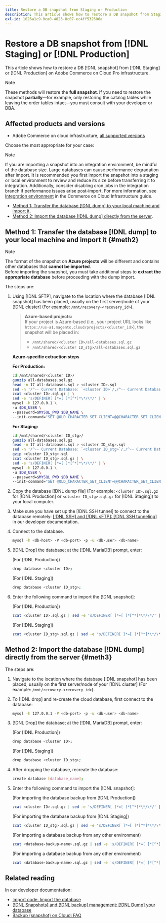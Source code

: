 ```yaml
---
title: Restore a DB snapshot from Staging or Production
description: This article shows how to restore a DB snapshot from Staging or Production on Adobe Commerce on cloud infrastructure.
exl-id: 1026a1c9-0ca0-4823-8c07-ec4ff532606a
---
```

# Restore a DB snapshot from [!DNL Staging] or [!DNL Production]

This article shows how to restore a DB [!DNL snapshot] from [!DNL Staging] or [!DNL Production] on Adobe Commerce on Cloud Pro infrastructure.


>[!NOTE]
>
>These methods will restore the **full snapshot**. 
>If you need to restore the snapshot **partially**—for example, only restoring the catalog tables while leaving the order tables intact—you must consult with your developer or DBA.


## Affected products and versions

* Adobe Commerce on cloud infrastructure, [all supported versions](https://magento.com/sites/default/files/magento-software-lifecycle-policy.pdf)

Choose the most appropriate for your case:

>[!NOTE]
>
> If you are importing a snapshot into an integration environment, be mindful of the database size. Large databases can cause performance degradation after import. It is recommended you first import the snapshot into a staging or local environment to review and reduce its size before transferring it to integration. Additionally, consider disabling cron jobs in the integration branch if performance issues arise post-import. For more information, see [Integration environment](https://experienceleague.adobe.com/en/docs/commerce-on-cloud/user-guide/architecture/pro-architecture#integration-environment) in the Commerce on Cloud Infrastructure guide.

* [Method 1: Transfer the database [!DNL dump] to your local machine and import it](#meth2).
* [Method 2: Import the database [!DNL dump] directly from the server](#meth3).

## Method 1: Transfer the database [!DNL dump] to your local machine and import it {#meth2}


>[!NOTE]
>
> The format of the snapshot on **Azure projects** will be different and contains other databases that **cannot be imported**.  
> Before importing the snapshot, you must take additional steps to **extract the appropriate database** before proceeding with the dump import.

The steps are:

1. Using [!DNL SFTP], navigate to the location where the database [!DNL snapshot] has been placed, usually on the first server/node of your [!DNL cluster] (For example: `/mnt/recovery-<recovery_id>`).  
   > **Azure-based projects:**  
   > If your project is Azure-based (i.e., your project URL looks like `https://us-a1.magento.cloud/projects/<cluster_id>`), the snapshot will be placed in:  
   > * `/mnt/shared/<cluster ID>/all-databases.sql.gz`  
   > * `/mnt/shared/<cluster ID_stg>/all-databases.sql.gz`

   **Azure-specific extraction steps**

   **For Production:**

   ```bash
   cd /mnt/shared/<cluster ID>/
   gunzip all-databases.sql.gz 
   head -n 17 all-databases.sql > <cluster ID>.sql 
   sed -n '/^-- Current Database: `<cluster ID>`/,/^-- Current Database: `/p' all-databases.sql >> <cluster ID>.sql gzip <cluster ID>.sql
   zcat <cluster ID>.sql.gz | \
   sed -e 's/DEFINER[ ]*=[ ]*[^*]*\*/\*/' | \
   mysql -h 127.0.0.1 \
   -u $DB_USER \
   --password=$MYSQL_PWD $DB_NAME \
   --init-command="SET @OLD_CHARACTER_SET_CLIENT=@@CHARACTER_SET_CLIENT ;SET @OLD_CHARACTER_SET_RESULTS=@@CHARACTER_SET_RESULTS ;SET @OLD_COLLATION_CONNECTION=@@COLLATION_CONNECTION ;SET NAMES utf8 ;SET @OLD_TIME_ZONE=@@TIME_ZONE ;SET TIME_ZONE='+00:00' ;SET @OLD_UNIQUE_CHECKS=@@UNIQUE_CHECKS, UNIQUE_CHECKS=0 ;SET @OLD_FOREIGN_KEY_CHECKS=@@FOREIGN_KEY_CHECKS, FOREIGN_KEY_CHECKS=0 ;SET @OLD_SQL_MODE=@@SQL_MODE, SQL_MODE='NO_AUTO_VALUE_ON_ZERO' ;SET @OLD_SQL_NOTES=@@SQL_NOTES, SQL_NOTES=0;"
   ```

   **For Staging:**

   ```bash
   cd /mnt/shared/<cluster ID_stg>/
   gunzip all-databases.sql.gz 
   head -n 17 all-databases.sql > <cluster ID_stg>.sql
   sed -n '/^-- Current Database: `<cluster ID_stg>`/,/^-- Current Database: `/p' all-databases.sql >> <cluster ID_stg>.sql 
   gzip <cluster ID_stg>.sql  
   zcat <cluster ID_stg>.sql.gz | \
   sed -e 's/DEFINER[ ]*=[ ]*[^*]*\*/\*/' | \
   mysql -h 127.0.0.1 \
   -u $DB_USER \
   --password=$MYSQL_PWD $DB_NAME \
   --init-command="SET @OLD_CHARACTER_SET_CLIENT=@@CHARACTER_SET_CLIENT ;SET @OLD_CHARACTER_SET_RESULTS=@@CHARACTER_SET_RESULTS ;SET @OLD_COLLATION_CONNECTION=@@COLLATION_CONNECTION ;SET NAMES utf8 ;SET @OLD_TIME_ZONE=@@TIME_ZONE ;SET TIME_ZONE='+00:00' ;SET @OLD_UNIQUE_CHECKS=@@UNIQUE_CHECKS, UNIQUE_CHECKS=0 ;SET @OLD_FOREIGN_KEY_CHECKS=@@FOREIGN_KEY_CHECKS, FOREIGN_KEY_CHECKS=0 ;SET @OLD_SQL_MODE=@@SQL_MODE, SQL_MODE='NO_AUTO_VALUE_ON_ZERO' ;SET @OLD_SQL_NOTES=@@SQL_NOTES, SQL_NOTES=0;"
   ```

1. Copy the database [!DNL dump file] (For example: `<cluster ID>.sql.gz` for [!DNL Production] or `<cluster ID_stg>.sql.gz` for [!DNL Staging]) to your local computer.
1. Make sure you have set up the [!DNL SSH tunnel] to connect to the database remotely: [[!DNL SSH] and [!DNL sFTP]: [!DNL SSH tunneling]](https://experienceleague.adobe.com/en/docs/commerce-cloud-service/user-guide/develop/secure-connections#env-start-tunn) in our developer documentation.
1. Connect to the database.

    ```bash
    mysql -h <db-host> -P <db-port> -p -u <db-user> <db-name>
    ```

1. [!DNL Drop] the database; at the [!DNL MariaDB] prompt, enter:

   (For [!DNL Production])

    ```bash
    drop database <cluster ID>;
    ```

   (For [!DNL Staging])

    ```bash
    drop database <cluster ID_stg>;
    ```

1. Enter the following command to import the [!DNL snapshot]:

   (For [!DNL Production])

    ```bash
    zcat <cluster ID>.sql.gz | sed -e 's/DEFINER[ ]*=[ ]*[^*]*\*/\*/' | mysql -h 127.0.0.1 -P <db-port> -p -u   <db-user> <db-name>
    ```

   (For [!DNL Staging])

    ```bash
    zcat <cluster ID_stg>.sql.gz | sed -e 's/DEFINER[ ]*=[ ]*[^*]*\*/\*/' | mysql -h 127.0.0.1 -P <db-port> -p -u   <db-user> <db-name>
    ```

## Method 2: Import the database [!DNL dump] directly from the server {#meth3}

The steps are:

1. Navigate to the location where the database [!DNL snapshot] has been placed, usually on the first server/node of your [!DNL cluster] (For example: `/mnt/recovery-<recovery_id>`).
1. To [!DNL drop] and re-create the cloud database, first connect to the database:

    ```bash
    mysql -h 127.0.0.1 -P <db-port> -p -u <db-user> <db-name>
    ```

1. [!DNL Drop] the database; at the [!DNL MariaDB] prompt, enter:

   (For [!DNL Production])

    ```bash
    drop database <cluster ID>;
    ```

   (For [!DNL Staging])

    ```bash
    drop database <cluster ID_stg>;
    ```

1. After dropping the database, recreate the database:

    ```bash
    create database [database_name];
    ```

1. Enter the following command to import the [!DNL snapshot]:

   (For importing the database backup from [!DNL Production])

    ```bash
    zcat <cluster ID>.sql.gz | sed -e 's/DEFINER[ ]*=[ ]*[^*]*\*/\*/' | mysql -h 127.0.0.1 -p -u <db-user> <db-name>
    ```

   (For importing the database backup from [!DNL Staging])

    ```bash
    zcat <cluster ID_stg>.sql.gz | sed -e 's/DEFINER[ ]*=[ ]*[^*]*\*/\*/' | mysql -h 127.0.0.1 -p -u <db-user> <db-name>
    ```
    
   (For importing a database backup from any other environment)

    ```bash
    zcat <database-backup-name>.sql.gz | sed -e 's/DEFINER[ ]*=[ ]*[^*]*\*/\*/' | mysql -h 127.0.0.1 -p -u <db-user> <db-name>
    ```

   (For importing a database backup from any other environment)

    ```bash
    zcat <database-backup-name>.sql.gz | sed -e 's/DEFINER[ ]*=[ ]*[^*]*\*/\*/' | mysql -h 127.0.0.1 -p -u <db-user> <db-name>
    ```

## Related reading

In our developer documentation:

* [Import code: Import the database](https://experienceleague.adobe.com/en/docs/commerce-cloud-service/user-guide/develop/deploy/staging-production)
* [[!DNL Snapshots] and [!DNL backup] management: [!DNL Dump] your database](https://experienceleague.adobe.com/en/docs/commerce-cloud-service/user-guide/develop/storage/snapshots)
* [Backup (snapshot) on Cloud: FAQ](https://experienceleague.adobe.com/en/docs/commerce-knowledge-base/kb/faq/backup-snapshot-on-cloud-faq)
